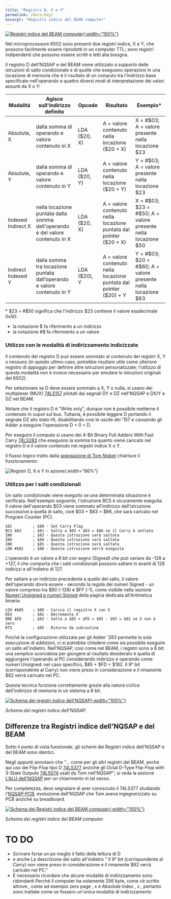```yaml
---
title: "Registri D, X e Y"
permalink: /docs/dxy/
excerpt: "Registri indice del BEAM computer"
---
```

[![Registri indice del BEAM computer](../../assets/dxy/60-beam-dxy.png "Registri indice del BEAM computer"){:width="100%"}](../../assets/dxy/60-beam-dxy.png)

Nel microprocessore 6502 sono presenti due registri indice, X e Y, che possono facilmente essere riprodotti in un computer TTL; sono registri indipendenti che possono essere scritti e letti alla bisogna.

Il registro D dell'NQSAP e del BEAM viene utilizzato a supporto delle istruzioni di salto condizionale e di quelle che eseguono operazioni in una locazione di memoria che è il risultato di un computo tra l'indirizzo base specificato nell'operando e quattro diversi modi di interpretazione dei valori assunti da X o Y:

| Modalità           | Agisce sull'indirizzo definito                                                         | Opcode       | Risultato                                                          | Esempio*                                                        |
| -                  | -                                                                                      | -            | -                                                                  | -                                                             |  
| Absolute, X        | dalla somma di operando e valore contenuto in X                               | LDA ($20, X) | A = valore contenuto nella locazione ($20 + X)                     | X = #$03; A = valore presente nella locazione $23             |
| Absolute, Y        | dalla somma di operando e valore contenuto in Y                               | LDA ($20, Y) | A = valore contenuto nella locazione ($20 + Y)                     | Y = #$03; A = valore presente nella locazione $23             |
| Indexed Indirect X | nella locazione puntata dalla somma dell'operando e del valore contenuto in X | LDA ($20, X) | A = valore contenuto nella locazione puntata dal pointer ($20 + X) | X = #$03; $23 = #$50; A = valore presente nella locazione $50 |
| Indirect Indexed Y | dalla somma tra locazione puntata dall’operando e valore contenuto in Y | LDA ($20), Y | A = valore contenuto nella locazione puntata dal pointer ($20) + Y | Y = #$03; $20 = #$60; A = valore presente nella locazione $63 |

\* $23 = #$50 significa che l'indirizzo $23 contiene il valore esadecimale 0x50:

- la notazione $ fa riferimento a un indirizzo
- la notazione #$ fa riferimento a un valore

### Utilizzo con le modalità di indirizzamento indicizzate

Il contenuto del registro D può essere sommato al contenuto dei registri X, Y o nessuno (in questo ultimo caso, potrebbe risultare utile come ulteriore registro di appoggio per definire altre istruzioni personalizzate; l'utilizzo di questa modalità non è invece necessario per emulare le istruzioni originali del 6502).

Per selezionare se D deve essere sommato a X, Y o nulla, si usano dei multiplexer (MUX) <a href="https://www.ti.com/lit/ds/symlink/sn74ls157.pdf" target="_blank">74LS157</a> pilotati dai segnali DY e DZ nell'NQSAP e DX/Y e DZ nel BEAM.

Notare che il registro D è "Write only", dunque non è possibile metterne il contenuto in ouput sul bus. Tuttavia, è possibile leggere D portando il segnale DZ allo stato HI, disabilitando così le uscite dei '157 e causando gli Adder a eseguire l'operazione D + 0 = D.

Per eseguire il computo si usano dei 4-Bit Binary Full Adders With Fast Carry <a href="https://www.ti.com/lit/ds/symlink/sn54s283.pdf" target="_blank">74LS283</a> che eseguono la somma tra quanto viene caricato nel registro D e il valore contenuto nei registri indice X o Y.

Il flusso logico tratto dalla <a href="https://tomnisbet.github.io/nqsap/docs/dxy-registers/" targe ="_blank">spiegazione di Tom Nisbet</a> chiarisce il funzionamento:

![Registri D, X e Y in azione](../../assets/dxy/60-dxy-nqsap-tom-flow.png "Registri D, X e Y in azione"){:width="66%"}

### Utilizzo per i salti condizionali

Un salto condizionale viene eseguito se una determinata situazione è verificata. Nell'esempio seguente, l'istruzione BCS è sicuramente eseguita. Il valore dell'operando $03 viene sommato all'indirizzo dell'istruzione *successiva* a quella di salto, cioé $03 + $83 = $86, che sarà caricato nel Program Counter (PC).

~~~text
SEC         ; $80 - Set Carry Flag
BCS $03     ; $81 - Salta a $03 + $83 = $86 se il Carry è settato
INX         ; $83 - Questa istruzione sarà saltata
INX         ; $84 - Questa istruzione sarà saltata
INX         ; $85 - Questa istruzione sarà saltata
LDA #$01    ; $86 - Questa istruzione verrà eseguita
~~~

L'operando è un valore a 8 bit con segno (Signed) che può variare da -128 a +127, il che comporta che i salti condizionali possono saltare in avanti di 128 indirizzi e all'indietro di 127.

Per saltare a un indirizzo precedente a quello del salto, il valore dell'operando dovrà essere - secondo la regola dei numeri Signed - un valore compreso tra $80 (-128) e $FF (-1), come visibile nella sezione [Numeri Unsigned e numeri Signed](../math/#numeri-unsigned-e-numeri-signed) della pagina dedicata all'Aritmetica binaria.

~~~text
LDX #$05    ; $80 - Carica il registro X con 5
DEX         ; $82 - Decrementa X
BNE $FD     ; $83 - Salta a $85 + $FD = $85 - $03 = $82 se X non è zero
RTS         ; $85 - Ritorno da subroutine
~~~

Poiché la configurazione utilizzata per gli Adder '283 permette la sola esecuzione di addizioni, ci si potrebbe chiedere come sia possibile eseguire un salto all'indietro. Nell'NQSAP, così come nel BEAM, i registri sono a 8 bit: una semplice scorciatoia per giungere al risultato desiderato è quella di aggiungere l'operando al PC considerando indirizzo e operando come numeri Unsigned: nel caso specifico, $85 + $FD = $182. Il 9° bit (corrispondente al Carry) non viene preso in considerazione e il rimanente $82 verrà caricato nel PC.

Questa tecnica funziona correttamente grazie alla natura ciclica dell'indirizzo di memoria in un sistema a 8 bit.

[![Schema dei registri indice dell'NQSAP](../../assets/dxy/60-nqsap-dxy-schema.png "Schema dei registri indice dell'NQSAP"){:width="100%"}](../../assets/dxy/60-nqsap-dxy-schema.png)

*Schema dei registri indice dell'NQSAP.*

## Differenze tra Registri indice dell'NQSAP e del BEAM

Sotto il punto di vista funzionale, gli schemi dei Registri indice dell'NQSAP e del BEAM sono identici.

Negli appunti annotavo che "... come per gli altri registri del BEAM, anche qui uso dei Flip-Flop tipo D <a href="https://www.ti.com/lit/ds/symlink/sn54ls377.pdf" target="_blank">74LS377</a> anziché gli Octal D-Type Flip-Flop with 3-State Outputs <a href="https://www.onsemi.com/pdf/datasheet/74vhc574-d.pdf" target="_blank">74LS574</a> usati da Tom nell'NQSAP"; si veda la sezione [L'ALU dell'NQSAP](../alu/#lalu-dellnqsap) per un chiarimento in tal senso.

Per completezza, devo segnalare di aver conosciuto il 74LS377 studiando l'<a href="https://tomnisbet.github.io/nqsap-pcb/" target="_blank">NQSAP-PCB</a>, evoluzione dell’NQSAP che Tom aveva ingegnerizzato su PCB anziché su breadboard.

[![Schema dei Registri indice del BEAM computer](../../assets/dxy/60-beam-dxy-schema.png "Schema dei Registri indice del BEAM computer"){:width="100%"}](../../assets/dxy/60-beam-dxy-schema.png)

*Schema dei registri indice del BEAM computer.*

# TO DO
- Scrivere forse un po meglio il fatto della lettura di D
- e anche La descrizione del salto all'indietro " Il 9° bit (corrispondente al Carry) non viene preso in considerazione e il rimanente $82 verrà caricato nel PC."
- È necessario ricordare che alcune modalità di indirizzamento sono ridondanti Perché il computer ha solamente 256 byte, come cè scritto altrove , come ad esempio zero page , x e Absolute Index , x , pertanto sono trattate come se fossero un'unica modalità di indirizzamento